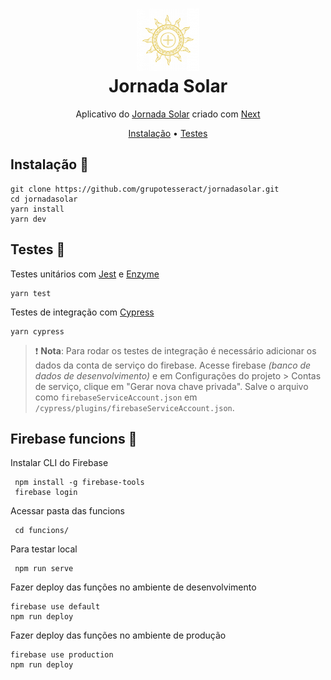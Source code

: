 <h1 align="center">
  <img src="public/icons/icon-192x192.png" height="100" /><br>
  Jornada Solar
</h1>

<p align="center">
  Aplicativo do <a href="https://jornadasolar.grupotesseract.vercel.app/" target="_blank" rel="nofollow noopener">Jornada Solar</a> criado com <a href="https://nextjs.org/" target="_blank" rel="nofollow noopener">Next</a>
</p>

<p align="center">
  <a href="#instalação">Instalação</a> •
  <a href="#notas">Testes</a>
</p>

## Instalação 🚀

```shell
git clone https://github.com/grupotesseract/jornadasolar.git
cd jornadasolar
yarn install
yarn dev
```

## Testes 🔧

Testes unitários com <a href="https://jestjs.io/" target="_blank" rel="nofollow noopener">Jest</a> e <a href="https://enzymejs.github.io/enzyme/" target="_blank" rel="nofollow noopener">Enzyme</a>

```shell
yarn test
```

Testes de integração com <a href="https://jestjs.io/" target="_blank" rel="nofollow noopener">Cypress</a>

```shell
yarn cypress
```

> ❗ **Nota**: Para rodar os testes de integração é necessário adicionar os dados da conta de serviço do firebase. Acesse firebase _(banco de dados de desenvolvimento)_ e em Configurações do projeto > Contas de serviço, clique em "Gerar nova chave privada". Salve o arquivo como `firebaseServiceAccount.json` em `/cypress/plugins/firebaseServiceAccount.json`.

## Firebase funcions 🔧

Instalar CLI do Firebase

```shell
 npm install -g firebase-tools
 firebase login
```

Acessar pasta das funcions

```shell
 cd funcions/
```

Para testar local

```shell
 npm run serve
```

Fazer deploy das funções no ambiente de desenvolvimento

```shell
firebase use default
npm run deploy
```

Fazer deploy das funções no ambiente de produção

```shell
firebase use production
npm run deploy
```
